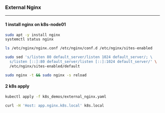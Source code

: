### External Nginx
---

#### 1 install nginx on k8s-node01
```bash
sudo apt -y install nginx
systemctl status nginx

ls /etc/nginx/nginx.conf /etc/nginx/conf.d /etc/nginx/sites-enabled

sudo sed 's/listen 80 default_server/listen 1024 default_server/; \
  s/listen [::]:80 default_server/listen [::]:1024 default_server/' \
  /etc/nginx/sites-enabled/default

sudo nginx -t && sudo nginx -s reload
```

#### 2 k8s apply
```bash
kubectl apply -f k8s_demos/external_nginx.yaml

curl -H 'Host: app.nginx.k8s.local' k8s.local
```
